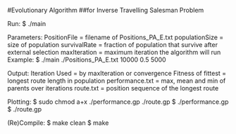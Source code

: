 #Evolutionary Algorithm 
##for Inverse Travelling Salesman Problem

Run: 
	$ ./main <PositionFile> <populationSize> <survivalRate> <maxIteration>

Parameters:
	PositionFile 	= filename of Positions_PA_E.txt
	populationSize 	= size of population
	survivalRate	= fraction of population that survive after external selection
	maxIteration	= maximum iteration the algorithm will run
Example:
	$ ./main ./Positions_PA_E.txt 10000 0.5 5000
	
Output:
	Iteration Used 		= by maxIteration or convergence
	Fitness of fittest	= longest route length in population
	performance.txt		= max, mean and min of parents over iterations
	route.txt			= position sequence of the longest route
	
Plotting:
	$ sudo chmod a+x ./performance.gp ./route.gp
	$ ./performance.gp
	$ ./route.gp
	
(Re)Compile: 
	$ make clean
	$ make
